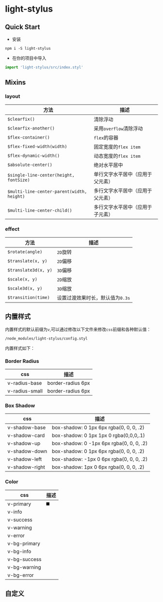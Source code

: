 # light-stylus

## Quick Start

- 安装
```
npm i -S light-stylus
```

- 在你的项目中导入
```js
import 'light-stylus/src/index.styl'
```

## Mixins

### layout

方法|描述
---|---
`$clearfix()`|清除浮动
`$clearfix-another()`|采用`overflow`清除浮动
`$flex-container()`|`flex`的容器
`$flex-fixed-width(width)`|固定宽度的`flex item`
`$flex-dynamic-width()`|动态宽度的`flex item`
`$absolute-center()`|绝对水平居中
`$single-line-center(height, fontSize)`|单行文字水平居中（应用于父元素）
`$multi-line-center-parent(width, height)`|多行文字水平居中（应用于父元素）
`$multi-line-center-child()`|多行文字水平居中（应用于子元素）

### effect

方法|描述
---|---
`$rotate(angle)`|`2D`旋转
`$translate(x, y)`|`2D`偏移
`$translate3d(x, y)`|`3D`偏移
`$scale(x, y)`|`2D`缩放
`$scale3d(x, y)`|`3D`缩放
`$transition(time)`|设置过渡效果时长，默认值为`0.3s`

## 内置样式

内置样式的默认前缀为`v`,可以通过修改以下文件来修改`css`前缀和各种默认值： 

```
/node_modules/light-stylus/config.styl
```

内置样式如下：

### Border Radius

css|描述
---|---
v-radius-base|border-radius 6px
v-radius-small|border-radius 6px

### Box Shadow
css|描述
---|---
v-shadow-base|box-shadow: 0 1px 6px rgba(0, 0, 0, .2)
v-shadow-card|box-shadow: 0 1px 1px 0 rgba(0,0,0,.1)
v-shadow-up|box-shadow: 0 -1px 6px rgba(0, 0, 0, .2)
v-shadow-down|box-shadow: 0 1px 6px rgba(0, 0, 0, .2)
v-shadow-left|box-shadow: -1px 0 6px rgba(0, 0, 0, .2)
v-shadow-right|box-shadow: 1px 0 6px rgba(0, 0, 0, .2)

### Color
css|描述
---|---
v-primary| <div style="width:10px; height: 10px; background: #000"></div>
v-info|
v-success|
v-warning|
v-error|
v-bg-primary|
v-bg-info|
v-bg-success|
v-bg-warning|
v-bg-error|

## 自定义
 
